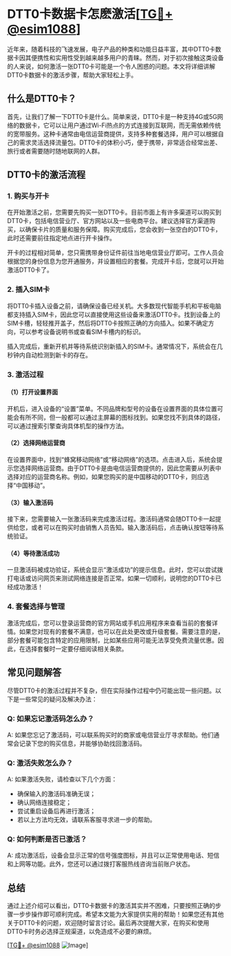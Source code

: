 # DTT0卡数据卡怎麽激活[[TG💪+ @esim1088](https://t.me/s/esim1088)]

近年来，随着科技的飞速发展，电子产品的种类和功能日益丰富，其中DTT0卡数据卡因其便携性和实用性受到越来越多用户的青睐。然而，对于初次接触这类设备的人来说，如何激活一张DTT0卡可能是一个令人困惑的问题。本文将详细讲解DTT0卡数据卡的激活步骤，帮助大家轻松上手。

## 什么是DTT0卡？

首先，让我们了解一下DTT0卡是什么。简单来说，DTT0卡是一种支持4G或5G网络的数据卡，它可以让用户通过Wi-Fi热点的方式连接到互联网，而无需依赖传统的宽带服务。这种卡通常由电信运营商提供，支持多种套餐选择，用户可以根据自己的需求灵活选择流量包。DTT0卡的体积小巧，便于携带，非常适合经常出差、旅行或者需要随时随地联网的人群。

## DTT0卡的激活流程

### 1. 购买与开卡

在开始激活之前，您需要先购买一张DTT0卡。目前市面上有许多渠道可以购买到DTT0卡，包括电信营业厅、官方网站以及一些电商平台。建议选择官方渠道购买，以确保卡片的质量和服务保障。购买完成后，您会收到一张空白的DTT0卡，此时还需要前往指定地点进行开卡操作。

开卡的过程相对简单，您只需携带身份证件前往当地电信营业厅即可。工作人员会根据您的身份信息为您开通服务，并设置相应的套餐。完成开卡后，您就可以开始激活DTT0卡了。

### 2. 插入SIM卡

将DTT0卡插入设备之前，请确保设备已经关机。大多数现代智能手机和平板电脑都支持插入SIM卡，因此您可以直接使用这些设备来激活DTT0卡。找到设备上的SIM卡槽，轻轻推开盖子，然后将DTT0卡按照正确的方向插入。如果不确定方向，可以参考设备说明书或查看SIM卡槽内的标识。

插入完成后，重新开机并等待系统识别新插入的SIM卡。通常情况下，系统会在几秒钟内自动检测到新卡的存在。

### 3. 激活过程

#### （1）打开设置界面

开机后，进入设备的“设置”菜单。不同品牌和型号的设备在设置界面的具体位置可能会有所不同，但一般都可以通过主屏幕的图标找到。如果您找不到具体的路径，可以通过搜索引擎查询具体机型的操作方法。

#### （2）选择网络运营商

在设置界面中，找到“蜂窝移动网络”或“移动网络”的选项。点击进入后，系统会提示您选择网络运营商。由于DTT0卡是由电信运营商提供的，因此您需要从列表中选择对应的运营商名称。例如，如果您购买的是中国移动的DTT0卡，则应选择“中国移动”。

#### （3）输入激活码

接下来，您需要输入一张激活码来完成激活过程。激活码通常会随DTT0卡一起提供给您，或者可以在购买时由销售人员告知。输入激活码后，点击确认按钮等待系统验证。

#### （4）等待激活成功

一旦激活码被成功验证，系统会显示“激活成功”的提示信息。此时，您可以尝试拨打电话或访问网页来测试网络连接是否正常。如果一切顺利，说明您的DTT0卡已经成功激活！

### 4. 套餐选择与管理

激活完成后，您可以登录运营商的官方网站或手机应用程序来查看当前的套餐详情。如果您对现有的套餐不满意，也可以在此处更改或升级套餐。需要注意的是，部分套餐可能包含特定的应用限制，比如某些应用可能无法享受免费流量优惠。因此，在选择套餐时一定要仔细阅读相关条款。

## 常见问题解答

尽管DTT0卡的激活过程并不复杂，但在实际操作过程中仍可能出现一些问题。以下是一些常见的疑问及解决办法：

### Q: 如果忘记激活码怎么办？
A: 如果您忘记了激活码，可以联系购买时的商家或电信营业厅寻求帮助。他们通常会记录下您的购买信息，并能够协助找回激活码。

### Q: 激活失败怎么办？
A: 如果激活失败，请检查以下几个方面：
   - 确保输入的激活码准确无误；
   - 确认网络连接稳定；
   - 尝试重启设备后再进行激活；
   - 若以上方法均无效，请联系客服寻求进一步的帮助。

### Q: 如何判断是否已激活？
A: 成功激活后，设备会显示正常的信号强度图标，并且可以正常使用电话、短信和上网等功能。此外，您还可以通过拨打客服热线咨询当前账户状态。

## 总结

通过上述介绍可以看出，DTT0卡数据卡的激活其实并不困难，只要按照正确的步骤一步步操作即可顺利完成。希望本文能为大家提供实用的帮助！如果您还有其他关于DTT0卡的问题，欢迎随时留言讨论。最后再次提醒大家，在购买和使用DTT0卡时务必选择正规渠道，以免造成不必要的麻烦。

[[TG💪+ @esim1088](https://t.me/s/esim1088) ![Image](https://i.postimg.cc/4NQfJmqS/Snipaste-2025-05-13-00-14-12.png)]